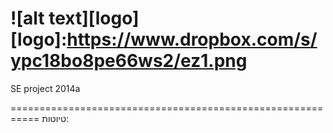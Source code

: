 

![alt text][logo]
[logo]:https://www.dropbox.com/s/ypc18bo8pe66ws2/ez1.png 
======

SE project 2014a 

===========================================================
טיוטות:


